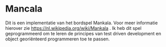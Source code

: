 Mancala
=======

Dit is een implementatie van het bordspel Mankala. Voor meer informatie hierover zie https://nl.wikipedia.org/wiki/Mankala .
Ik heb dit spel geprogrammeerd om te leren de principes van test driven development en object georiënteerd programmeren toe te passen.